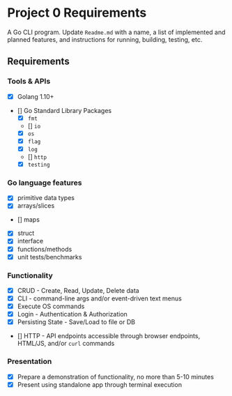 # Project 0 Requirements
A Go CLI program. Update `Readme.md` with a name, a list of implemented and planned features, and instructions for running, building, testing, etc.

## Requirements
### Tools & APIs
- [x] Golang 1.10+
- [] Go Standard Library Packages
    - [x] `fmt`
    - [] `io`
    - [x] `os`
    - [x] `flag`
    - [x] `log`
    - [] `http`
    - [x] `testing`

### Go language features
- [x] primitive data types
- [x] arrays/slices
- [] maps
- [x] struct
- [x] interface
- [x] functions/methods
- [x] unit tests/benchmarks

### Functionality
- [x] CRUD - Create, Read, Update, Delete data
- [x] CLI - command-line args and/or event-driven text menus
- [x] Execute OS commands
- [x] Login - Authentication & Authorization
- [x] Persisting State - Save/Load to file or DB
- [] HTTP - API endpoints accessible through browser endpoints, HTML/JS, and/or `curl` commands

### Presentation
- [x] Prepare a demonstration of functionality, no more than 5-10 minutes
- [x] Present using standalone app through terminal execution